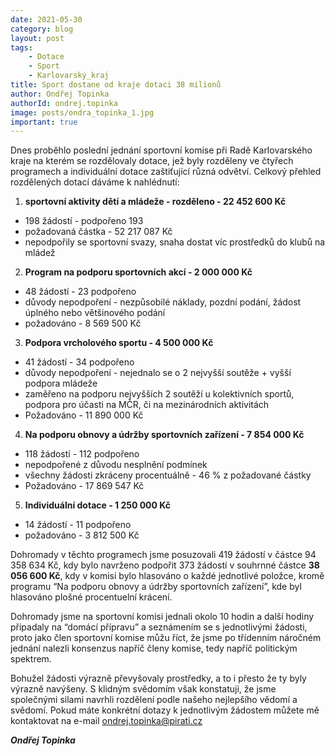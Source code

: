 ```yaml
---
date: 2021-05-30
category: blog
layout: post
tags:
    - Dotace
    - Sport
    - Karlovarský_kraj
title: Sport dostane od kraje dotaci 38 milionů
author: Ondřej Topinka
authorId: ondrej.topinka
image: posts/ondra_topinka_1.jpg
important: true
---
```


Dnes proběhlo poslední jednání sportovní komise při Radě Karlovarského kraje na kterém se rozdělovaly dotace, jež byly rozděleny ve čtyřech programech a individuální dotace zaštiťující různá odvětví. Celkový přehled rozdělených dotací dáváme k nahlédnutí:

1.  **sportovní aktivity dětí a mládeže - rozděleno - 22 452 600 Kč**
-   198 žádostí - podpořeno 193
-   požadovaná částka - 52 217 087 Kč
-   nepodpořily se sportovní svazy, snaha dostat víc prostředků do klubů na mládež

    
2.  **Program na podporu sportovních akcí - 2 000 000 Kč**
-   48 žádostí - 23 podpořeno
-   důvody nepodpoření - nezpůsobilé náklady, pozdní podání, žádost úplného nebo většinového podání
-   požadováno - 8 569 500 Kč


3.  **Podpora vrcholového sportu - 4 500 000 Kč**
-   41 žádostí - 34 podpořeno
-   důvody nepodpoření - nejednalo se o 2 nejvyšší soutěže + vyšší podpora mládeže
-   zaměřeno na podporu nejvyšších 2 soutěží u kolektivních sportů, podpora pro účasti na MČR, či na mezinárodních aktivitách
-   Požadováno - 11 890 000 Kč


4.  **Na podporu obnovy a údržby sportovních zařízení - 7 854 000 Kč**
-   118 žádostí - 112 podpořeno
-   nepodpořené z důvodu nesplnění podmínek
-   všechny žádosti zkráceny procentuálně - 46 % z požadované částky
-   Požadováno - 17 869 547 Kč


5.  **Individuální dotace - 1 250 000 Kč**
-   14 žádostí - 11 podpořeno
-   požadováno - 3 812 500 Kč


Dohromady v těchto programech jsme posuzovali 419 žádostí v částce 94 358 634 Kč, kdy bylo navrženo podpořit 373 žádostí v souhrnné částce **38 056 600 Kč**, kdy v komisi bylo hlasováno o každé jednotlivé položce, kromě programu “Na podporu obnovy a údržby sportovních zařízení”, kde byl hlasováno plošné procentuelní krácení.

Dohromady jsme na sportovní komisi jednali okolo 10 hodin a další hodiny připadaly na “domácí přípravu” a seznámením se s jednotlivými žádosti, proto jako člen sportovní komise můžu říct, že jsme po třídenním náročném jednání nalezli konsenzus napříč členy komise, tedy napříč politickým spektrem.

Bohužel žádosti výrazně převyšovaly prostředky, a to i přesto že ty byly výrazně navýšeny.
S klidným svědomím však konstatuji, že jsme společnými silami navrhli rozdělení podle našeho nejlepšího vědomí a svědomí.
Pokud máte konkrétní dotazy k jednotlivým žádostem můžete mě kontaktovat na e-mail ondrej.topinka@pirati.cz


***Ondřej Topinka***

